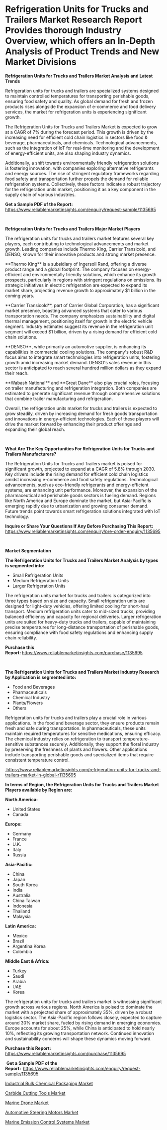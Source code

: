 <p><h1>Refrigeration Units for Trucks and Trailers Market Research Report Provides thorough Industry Overview, which offers an In-Depth Analysis of Product Trends and New Market Divisions</h1></p><p><strong>Refrigeration Units for Trucks and Trailers Market Analysis and Latest Trends</strong></p>
<p><p>Refrigeration units for trucks and trailers are specialized systems designed to maintain controlled temperatures for transporting perishable goods, ensuring food safety and quality. As global demand for fresh and frozen products rises alongside the expansion of e-commerce and food delivery services, the market for refrigeration units is experiencing significant growth. </p><p>The Refrigeration Units for Trucks and Trailers Market is expected to grow at a CAGR of 7% during the forecast period. This growth is driven by the increasing need for efficient cold chain logistics in sectors like food & beverage, pharmaceuticals, and chemicals. Technological advancements, such as the integration of IoT for real-time monitoring and the development of energy-efficient units, are also shaping industry dynamics. </p><p>Additionally, a shift towards environmentally friendly refrigeration solutions is fostering innovation, with companies exploring alternative refrigerants and energy sources. The rise of stringent regulatory frameworks regarding food safety and transportation further propels the demand for reliable refrigeration systems. Collectively, these factors indicate a robust trajectory for the refrigeration units market, positioning it as a key component in the supply chain of various industries.</p></p>
<p><strong>Get a Sample PDF of the Report:&nbsp;</strong> <a href="https://www.reliablemarketinsights.com/enquiry/request-sample/1135695?utm_campaign=1444&utm_medium=2&utm_source=Github&utm_content=ia&utm_term=13102024&utm_id=refrigeration-units-for-trucks-and-trailers">https://www.reliablemarketinsights.com/enquiry/request-sample/1135695</a></p>
<p>&nbsp;</p>
<p><strong>Refrigeration Units for Trucks and Trailers Major Market Players</strong></p>
<p><p>The refrigeration units for trucks and trailers market features several key players, each contributing to technological advancements and market growth. Leading companies include Thermo King, Carrier Transicold, and DENSO, known for their innovative products and strong market presence.</p><p>**Thermo King** is a subsidiary of Ingersoll Rand, offering a diverse product range and a global footprint. The company focuses on energy-efficient and environmentally friendly solutions, which enhance its growth prospects, particularly in regions with stringent regulations on emissions. Its strategic initiatives in electric refrigeration are expected to expand its market share, projecting revenue growth to approximately $1 billion in the coming years.</p><p>**Carrier Transicold**, part of Carrier Global Corporation, has a significant market presence, boasting advanced systems that cater to various transportation needs. The company emphasizes sustainability and digital thermal management, positioning itself for growth in the electric vehicle segment. Industry estimates suggest its revenue in the refrigeration unit segment will exceed $1 billion, driven by a rising demand for efficient cold chain solutions.</p><p>**DENSO**, while primarily an automotive supplier, is enhancing its capabilities in commercial cooling solutions. The company's robust R&D focus aims to integrate smart technologies into refrigeration units, fostering growth amid increasing market demand. DENSO's sales revenue in this sector is anticipated to reach several hundred million dollars as they expand their reach.</p><p>**Wabash National** and **Great Dane** also play crucial roles, focusing on trailer manufacturing and refrigeration integration. Both companies are estimated to generate significant revenue through comprehensive solutions that combine trailer manufacturing and refrigeration.</p><p>Overall, the refrigeration units market for trucks and trailers is expected to grow steadily, driven by increasing demand for fresh goods transportation and innovations in energy-efficient technologies. Each of these players will drive the market forward by enhancing their product offerings and expanding their global reach.</p></p>
<p>&nbsp;</p>
<p><strong>What Are The Key Opportunities For Refrigeration Units for Trucks and Trailers Manufacturers?</strong></p>
<p><p>The Refrigeration Units for Trucks and Trailers market is poised for significant growth, projected to expand at a CAGR of 5.8% through 2030. Key drivers include the rising demand for efficient cold chain logistics amidst increasing e-commerce and food safety regulations. Technological advancements, such as eco-friendly refrigerants and energy-efficient systems, are enhancing unit performance. Moreover, the expansion of the pharmaceutical and perishable goods sectors is fueling demand. Regions like North America and Europe dominate the market, but Asia-Pacific is emerging rapidly due to urbanization and growing consumer demand. Future trends point towards smart refrigeration solutions integrated with IoT technology.</p></p>
<p><strong>Inquire or Share Your Questions If Any Before Purchasing This Report:</strong> <a href="https://www.reliablemarketinsights.com/enquiry/pre-order-enquiry/1135695?utm_campaign=1444&utm_medium=2&utm_source=Github&utm_content=ia&utm_term=13102024&utm_id=refrigeration-units-for-trucks-and-trailers">https://www.reliablemarketinsights.com/enquiry/pre-order-enquiry/1135695</a></p>
<p>&nbsp;</p>
<p><strong>Market Segmentation</strong></p>
<p><strong>The Refrigeration Units for Trucks and Trailers Market Analysis by types is segmented into:</strong></p>
<p><ul><li>Small Refrigeration Units</li><li>Medium Refrigeration Units</li><li>Larger Refrigeration Units</li></ul></p>
<p><p>The refrigeration units market for trucks and trailers is categorized into three types based on size and capacity. Small refrigeration units are designed for light-duty vehicles, offering limited cooling for short-haul transport. Medium refrigeration units cater to mid-sized trucks, providing balanced efficiency and capacity for regional deliveries. Larger refrigeration units are suited for heavy-duty trucks and trailers, capable of maintaining precise temperatures for long-distance transportation of perishable goods, ensuring compliance with food safety regulations and enhancing supply chain reliability.</p></p>
<p><strong>Purchase this Report:&nbsp;</strong><a href="https://www.reliablemarketinsights.com/purchase/1135695?utm_campaign=1444&utm_medium=2&utm_source=Github&utm_content=ia&utm_term=13102024&utm_id=refrigeration-units-for-trucks-and-trailers">https://www.reliablemarketinsights.com/purchase/1135695</a></p>
<p>&nbsp;</p>
<p><strong>The Refrigeration Units for Trucks and Trailers Market Industry Research by Application is segmented into:</strong></p>
<p><ul><li>Food and Beverages</li><li>Pharmaceuticals</li><li>Chemical Industry</li><li>Plants/Flowers</li><li>Others</li></ul></p>
<p><p>Refrigeration units for trucks and trailers play a crucial role in various applications. In the food and beverage sector, they ensure products remain fresh and safe during transportation. In pharmaceuticals, these units maintain required temperatures for sensitive medications, ensuring efficacy. The chemical industry relies on refrigeration to transport temperature-sensitive substances securely. Additionally, they support the floral industry by preserving the freshness of plants and flowers. Other applications include transporting perishable goods and specialized items that require consistent temperature control.</p></p>
<p><a href="https://www.reliablemarketinsights.com/refrigeration-units-for-trucks-and-trailers-market-in-global-r1135695?utm_campaign=1444&utm_medium=2&utm_source=Github&utm_content=ia&utm_term=13102024&utm_id=refrigeration-units-for-trucks-and-trailers">&nbsp;https://www.reliablemarketinsights.com/refrigeration-units-for-trucks-and-trailers-market-in-global-r1135695</a></p>
<p><strong>In terms of Region, the Refrigeration Units for Trucks and Trailers Market Players available by Region are:</strong></p>
<p>
    <p> <strong> North America: </strong>
        <ul>
            <li>United States</li>
            <li>Canada</li>
        </ul>
        </p> 
    <p> <strong> Europe: </strong>
        <ul>
            <li>Germany</li>
            <li>France</li>
            <li>U.K.</li>
            <li>Italy</li>
            <li>Russia</li>
        </ul>
        </p> 
    <p> <strong> Asia-Pacific: </strong>
        <ul>
            <li>China</li>
            <li>Japan</li>
            <li>South Korea</li>
            <li>India</li>
            <li>Australia</li>
            <li>China Taiwan</li>
            <li>Indonesia</li>
            <li>Thailand</li>
            <li>Malaysia</li>
        </ul>
        </p> 
    <p> <strong> Latin America: </strong>
        <ul>
            <li>Mexico</li>
            <li>Brazil</li>
            <li>Argentina Korea</li>
            <li>Colombia</li>
        </ul>
        </p> 
    <p> <strong> Middle East & Africa: </strong>
        <ul>
            <li>Turkey</li>
            <li>Saudi</li>
            <li>Arabia</li>
            <li>UAE</li>
            <li>Korea</li>
        </ul>
    </p>
    </p>
<p><p>The refrigeration units for trucks and trailers market is witnessing significant growth across various regions. North America is poised to dominate the market with a projected share of approximately 35%, driven by a robust logistics sector. The Asia-Pacific region follows closely, expected to capture around 30% market share, fueled by rising demand in emerging economies. Europe accounts for about 25%, while China is anticipated to hold nearly 10%, reflecting its growing transportation network. Continued innovation and sustainability concerns will shape these dynamics moving forward.</p></p>
<p><strong>Purchase this Report: </strong><a href="https://www.reliablemarketinsights.com/purchase/1135695?utm_campaign=1444&utm_medium=2&utm_source=Github&utm_content=ia&utm_term=13102024&utm_id=refrigeration-units-for-trucks-and-trailers">https://www.reliablemarketinsights.com/purchase/1135695</a></p>
<p>&nbsp;<strong>Get a Sample PDF of the Report:&nbsp;&nbsp;</strong><a href="https://www.reliablemarketinsights.com/enquiry/request-sample/1135695?utm_campaign=1444&utm_medium=2&utm_source=Github&utm_content=ia&utm_term=13102024&utm_id=refrigeration-units-for-trucks-and-trailers">https://www.reliablemarketinsights.com/enquiry/request-sample/1135695</a></p>
<p><strong></strong></p>
<p><p><a href="https://www.linkedin.com/pulse/industrial-bulk-chemical-packaging-market-maturity-analysis-ijhge?utm_campaign=1444&utm_medium=2&utm_source=Github&utm_content=ia&utm_term=13102024&utm_id=refrigeration-units-for-trucks-and-trailers">Industrial Bulk Chemical Packaging Market</a></p><p><a href="https://issuu.com/reportprime-2/docs/carbide-cutting-tools-market-size-2_cf1d3572fe8c14?utm_campaign=1444&utm_medium=2&utm_source=Github&utm_content=ia&utm_term=13102024&utm_id=refrigeration-units-for-trucks-and-trailers">Carbide Cutting Tools Market</a></p><p><a href="https://issuu.com/reportprime-2/docs/marine-drone-market-size-2030.pptx_a28d1a37f493b6?utm_campaign=1444&utm_medium=2&utm_source=Github&utm_content=ia&utm_term=13102024&utm_id=refrigeration-units-for-trucks-and-trailers">Marine Drone Market</a></p><p><a href="https://www.linkedin.com/pulse/surfing-automotive-steering-motors-wave-riding-market-currents-jyloe?utm_campaign=1444&utm_medium=2&utm_source=Github&utm_content=ia&utm_term=13102024&utm_id=refrigeration-units-for-trucks-and-trailers">Automotive Steering Motors Market</a></p><p><a href="https://www.linkedin.com/pulse/marine-emission-control-systems-market-dynamics-application-1nbme?utm_campaign=1444&utm_medium=2&utm_source=Github&utm_content=ia&utm_term=13102024&utm_id=refrigeration-units-for-trucks-and-trailers">Marine Emission Control Systems Market</a></p></p>